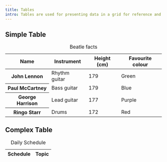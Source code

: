 ```yaml
---
title: Tables
intro: Tables are used for presenting data in a grid for reference and comparison.
---
```


<h2>Simple Table</h2>

<table>
    <caption>Beatle facts</caption>
    <thead>
        <tr>
            <th scope="col">Name</th>
            <th scope="col">Instrument</th>
            <th scope="col">Height (cm)</th>
            <th scope="col">Favourite colour</th>
        </tr>
    </thead>
    <tbody>
        <tr>
            <th scope="row">John Lennon</th>
            <td>Rhythm guitar</td>
            <td>179</td>
            <td>Green</td>
        </tr>
        <tr>
            <th scope="row">Paul McCartney</th>
            <td>Bass guitar</td>
            <td>179</td>
            <td>Blue</td>
        </tr>
        <tr>
            <th scope="row">George Harrison</th>
            <td>Lead guitar</td>
            <td>177</td>
            <td>Purple</td>
        </tr>
        <tr>
            <th scope="row">Ringo Starr</th>
            <td>Drums</td>
            <td>172</td>
            <td>Red</td>
        </tr>
    </tbody>
</table>

<h2>Complex Table</h2>

<table>
<caption>Daily Schedule</caption>
<thead>
<tr>
<th colspan="2">Schedule</th>
<th rowspan="2">Topic</th>
</tr>

